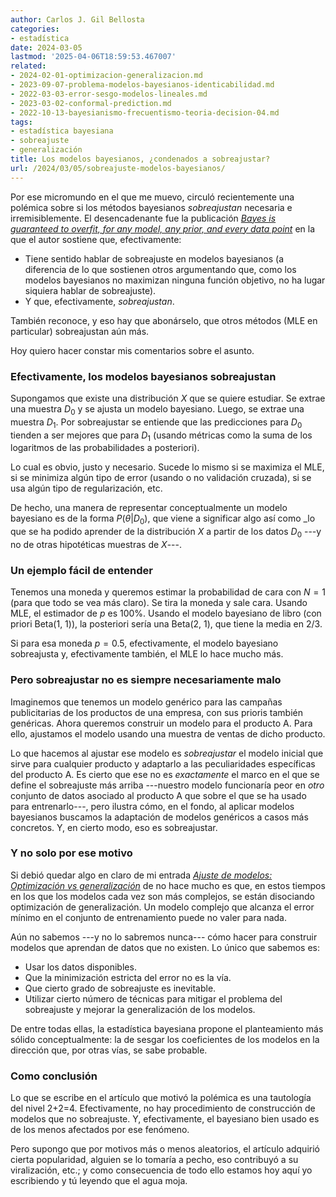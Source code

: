 ```yaml
---
author: Carlos J. Gil Bellosta
categories:
- estadística
date: 2024-03-05
lastmod: '2025-04-06T18:59:53.467007'
related:
- 2024-02-01-optimizacion-generalizacion.md
- 2023-09-07-problema-modelos-bayesianos-identicabilidad.md
- 2022-03-03-error-sesgo-modelos-lineales.md
- 2023-03-02-conformal-prediction.md
- 2022-10-13-bayesianismo-frecuentismo-teoria-decision-04.md
tags:
- estadística bayesiana
- sobreajuste
- generalización
title: Los modelos bayesianos, ¿condenados a sobreajustar?
url: /2024/03/05/sobreajuste-modelos-bayesianos/
---
```


Por ese micromundo en el que me muevo, circuló recientemente una polémica sobre si los métodos bayesianos _sobreajustan_ necesaria e irremisiblemente. El desencadenante fue la publicación
[_Bayes is guaranteed to overfit, for any model, any prior, and every data point_](https://www.yulingyao.com/blog/2023/overfit/) en la que el autor sostiene que, efectivamente:

- Tiene sentido hablar de sobreajuste en modelos bayesianos (a diferencia de lo que sostienen otros argumentando que, como los modelos bayesianos no maximizan ninguna función objetivo, no ha lugar siquiera hablar de sobreajuste).
- Y que, efectivamente, _sobreajustan_.

También reconoce, y eso hay que abonárselo, que otros métodos (MLE en particular) sobreajustan aún más.

Hoy quiero hacer constar mis comentarios sobre el asunto.

### Efectivamente, los modelos bayesianos sobreajustan

Supongamos que existe una distribución $X$ que se quiere estudiar. Se extrae una muestra $D_0$ y se ajusta un modelo bayesiano. Luego, se extrae una muestra $D_1$. Por sobreajustar se entiende que las predicciones para $D_0$ tienden a ser mejores que para $D_1$ (usando métricas como la suma de los logaritmos de las probabilidades a posteriori).

Lo cual es obvio, justo y necesario. Sucede lo mismo si se maximiza el MLE, si se minimiza algún tipo de error (usando o no validación cruzada), si se usa algún tipo de regularización, etc.

De hecho, una manera de representar conceptualmente un modelo bayesiano es de la forma $P(\theta | D_0)$, que viene a significar algo así como _lo que se ha podido aprender de la distribución $X$ a partir de los datos $D_0$ ---y no de otras hipotéticas muestras de $X$---.

### Un ejemplo fácil de entender

Tenemos una moneda y queremos estimar la probabilidad de cara con $N = 1$ (para que todo se vea más claro). Se tira la moneda y sale cara. Usando MLE, el estimador de $p$ es 100%. Usando el modelo bayesiano de libro (con priori Beta(1, 1)), la posteriori sería una Beta(2, 1), que tiene la media en 2/3.

Si para esa moneda $p = 0.5$, efectivamente, el modelo bayesiano sobreajusta y, efectivamente también, el MLE lo hace mucho más.


### Pero sobreajustar no es siempre necesariamente malo

Imaginemos que tenemos un modelo genérico para las campañas publicitarias de los productos de una empresa, con sus prioris también genéricas. Ahora queremos construir un modelo para el producto A. Para ello, ajustamos el modelo usando una muestra de ventas de dicho producto.

Lo que hacemos al ajustar ese modelo es _sobreajustar_ el modelo inicial que sirve para cualquier producto y adaptarlo a las peculiaridades específicas del producto A. Es cierto que ese no es _exactamente_ el marco en el que se define el sobreajuste más arriba ---nuestro modelo funcionaría peor en _otro_ conjunto de datos asociado al producto A que sobre el que se ha usado para entrenarlo---, pero ilustra cómo, en el fondo, al aplicar modelos bayesianos buscamos la adaptación de modelos genéricos a casos más concretos. Y, en cierto modo, eso es sobreajustar.


### Y no solo por ese motivo

Si debió quedar algo en claro de mi entrada [_Ajuste de modelos: Optimización vs generalización_](/2024/02/01/model-generalization/) de no hace mucho es que, en estos tiempos en los que los modelos cada vez son más complejos, se están disociando optimización de generalización. Un modelo complejo que alcanza el error mínimo en el conjunto de entrenamiento puede no valer para nada.

Aún no sabemos ---y no lo sabremos nunca--- cómo hacer para construir modelos que aprendan de datos que no existen. Lo único que sabemos es:

- Usar los datos disponibles.
- Que la minimización estricta del error no es la vía.
- Que cierto grado de sobreajuste es inevitable.
- Utilizar cierto número de técnicas para mitigar el problema del sobreajuste y mejorar la generalización de los modelos.

De entre todas ellas, la estadística bayesiana propone el planteamiento más sólido conceptualmente: la de sesgar los coeficientes de los modelos en la dirección que, por otras vías, se sabe probable.

### Como conclusión

Lo que se escribe en el artículo que motivó la polémica es una tautología del nivel 2+2=4. Efectivamente, no hay procedimiento de construcción de modelos que no sobreajuste. Y, efectivamente, el bayesiano bien usado es de los menos afectados por ese fenómeno.

Pero supongo que por motivos más o menos aleatorios, el artículo adquirió cierta popularidad, alguien se lo tomaría a pecho, eso contribuyó a su viralización, etc.; y como consecuencia de todo ello estamos hoy aquí yo escribiendo y tú leyendo que el agua moja.